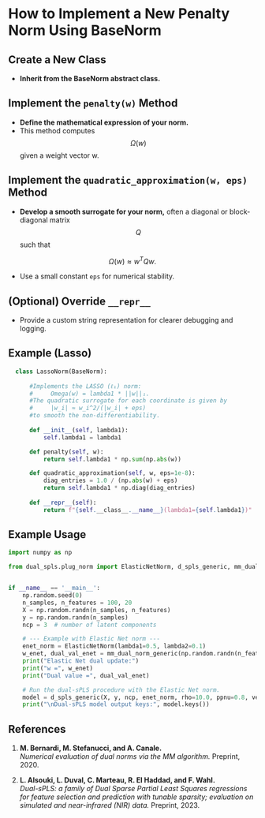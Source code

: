 # How to Implement a New Penalty Norm Using BaseNorm

## Create a New Class

- **Inherit from the BaseNorm abstract class.**

## Implement the `penalty(w)` Method

- **Define the mathematical expression of your norm.**
- This method computes $$\Omega(w)$$ given a weight vector w.

## Implement the `quadratic_approximation(w, eps)` Method

- **Develop a smooth surrogate for your norm,** often a diagonal or block-diagonal matrix $$Q$$ such that

$$\Omega(w) \approx w^T Q w.$$

- Use a small constant `eps` for numerical stability.

## (Optional) Override `__repr__`

- Provide a custom string representation for clearer debugging and logging.


## Example (Lasso)

  ```python
    class LassoNorm(BaseNorm):
        
        #Implements the LASSO (ℓ₁) norm:
        #     Omega(w) = lambda1 * ||w||₁.
        #The quadratic surrogate for each coordinate is given by
        #     |w_i| ≈ w_i^2/(|w_i| + eps)
        #to smooth the non-differentiability.
        
        def __init__(self, lambda1):
            self.lambda1 = lambda1

        def penalty(self, w):
            return self.lambda1 * np.sum(np.abs(w))

        def quadratic_approximation(self, w, eps=1e-8):
            diag_entries = 1.0 / (np.abs(w) + eps)
            return self.lambda1 * np.diag(diag_entries)
        
        def __repr__(self):
            return f"{self.__class__.__name__}(lambda1={self.lambda1})"

```


## Example Usage


```python
import numpy as np

from dual_spls.plug_norm import ElasticNetNorm, d_spls_generic, mm_dual_norm_generic


if __name__ == '__main__':
    np.random.seed(0)
    n_samples, n_features = 100, 20
    X = np.random.randn(n_samples, n_features)
    y = np.random.randn(n_samples)
    ncp = 3  # number of latent components

    # --- Example with Elastic Net norm ---
    enet_norm = ElasticNetNorm(lambda1=0.5, lambda2=0.1)
    w_enet, dual_val_enet = mm_dual_norm_generic(np.random.randn(n_features), enet_norm, rho=10.0, ppnu=0.8)
    print("Elastic Net dual update:")
    print("w =", w_enet)
    print("Dual value =", dual_val_enet)

    # Run the dual-sPLS procedure with the Elastic Net norm.
    model = d_spls_generic(X, y, ncp, enet_norm, rho=10.0, ppnu=0.8, verbose=True)
    print("\nDual-sPLS model output keys:", model.keys())
```

## References

1. **M. Bernardi, M. Stefanucci, and A. Canale.**  
   *Numerical evaluation of dual norms via the MM algorithm.* Preprint, 2020.

2. **L. Alsouki, L. Duval, C. Marteau, R. El Haddad, and F. Wahl.**  
   *Dual-sPLS: a family of Dual Sparse Partial Least Squares regressions for feature selection and prediction with tunable sparsity; evaluation on simulated and near-infrared (NIR) data.* Preprint, 2023.



